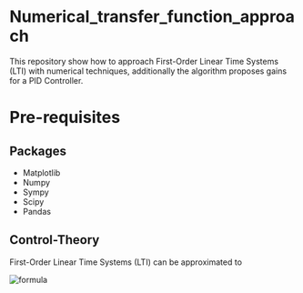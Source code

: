 # Numerical_transfer_function_approach
This repository show how to approach First-Order Linear Time Systems (LTI) with numerical techniques, additionally the algorithm proposes gains for a PID Controller.

# Pre-requisites
## Packages
- Matplotlib
- Numpy
- Sympy
- Scipy
- Pandas

## Control-Theory
First-Order Linear Time Systems (LTI) can be approximated to

![formula](https://render.githubusercontent.com/render/math?math=e^{i\pi}=-1)

